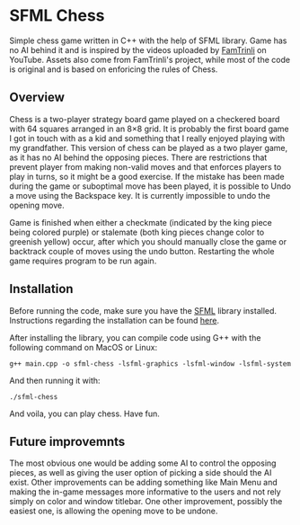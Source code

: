 # SFML Chess

Simple chess game written in C++ with the help of SFML library. Game has no AI behind it and is inspired by the videos uploaded by [FamTrinli](https://www.youtube.com/user/FamTrinli) on YouTube. Assets also come from FamTrinli's project, while most of the code is original and is based on enforicing the rules of Chess.

## Overview
Chess is a two-player strategy board game played on a checkered board with 64 squares arranged in an 8×8 grid. It is probably the first board game I got in touch with as a kid and something that I really enjoyed playing with my grandfather. This version of chess can be played as a two player game, as it has no AI behind the opposing pieces. There are restrictions that prevent player from making non-valid moves and that enforces players to play in turns, so it might be a good exercise. If the mistake has been made during the game or suboptimal move has been played, it is possible to Undo a move using the Backspace key. It is currently impossible to undo the opening move.

Game is finished when either a checkmate (indicated by the king piece being colored purple) or stalemate (both king pieces change color to greenish yellow) occur, after which you should manually close the game or backtrack couple of moves using the undo button. Restarting the whole game requires program to be run again.

## Installation
Before running the code, make sure you have the [SFML](https://github.com/SFML/SFML) library installed. Instructions regarding the installation can be found [here](https://www.sfml-dev.org/tutorials/2.5/).

After installing the library, you can compile code using G++ with the following command on MacOS or Linux:

```
g++ main.cpp -o sfml-chess -lsfml-graphics -lsfml-window -lsfml-system
```

And then running it with:

```
./sfml-chess
```

And voila, you can play chess. Have fun.

## Future improvemnts
The most obvious one would be adding some AI to control the opposing pieces, as well as giving the user option of picking a side should the AI exist. Other improvements can be adding something like Main Menu and making the in-game messages more informative to the users and not rely simply on color and window titlebar. One other improvement, possibly the easiest one, is allowing the opening move to be undone.
